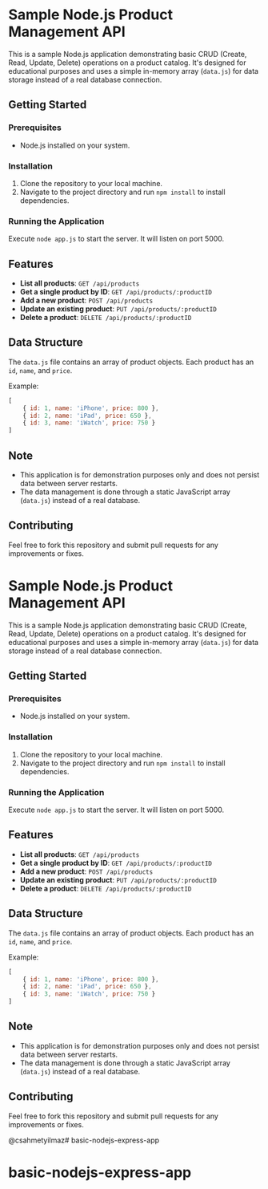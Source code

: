 # Sample Node.js Product Management API

This is a sample Node.js application demonstrating basic CRUD (Create, Read, Update, Delete) operations on a product catalog. It's designed for educational purposes and uses a simple in-memory array (`data.js`) for data storage instead of a real database connection.

## Getting Started

### Prerequisites

- Node.js installed on your system.

### Installation

1. Clone the repository to your local machine.
2. Navigate to the project directory and run `npm install` to install dependencies.

### Running the Application

Execute `node app.js` to start the server. It will listen on port 5000.

## Features

- **List all products**: `GET /api/products`
- **Get a single product by ID**: `GET /api/products/:productID`
- **Add a new product**: `POST /api/products`
- **Update an existing product**: `PUT /api/products/:productID`
- **Delete a product**: `DELETE /api/products/:productID`

## Data Structure

The `data.js` file contains an array of product objects. Each product has an `id`, `name`, and `price`.

Example:
```javascript
[
    { id: 1, name: 'iPhone', price: 800 },
    { id: 2, name: 'iPad', price: 650 },
    { id: 3, name: 'iWatch', price: 750 }
]
```

## Note

- This application is for demonstration purposes only and does not persist data between server restarts.
- The data management is done through a static JavaScript array (`data.js`) instead of a real database.

## Contributing

Feel free to fork this repository and submit pull requests for any improvements or fixes.


# Sample Node.js Product Management API

This is a sample Node.js application demonstrating basic CRUD (Create, Read, Update, Delete) operations on a product catalog. It's designed for educational purposes and uses a simple in-memory array (`data.js`) for data storage instead of a real database connection.

## Getting Started

### Prerequisites

- Node.js installed on your system.

### Installation

1. Clone the repository to your local machine.
2. Navigate to the project directory and run `npm install` to install dependencies.

### Running the Application

Execute `node app.js` to start the server. It will listen on port 5000.

## Features

- **List all products**: `GET /api/products`
- **Get a single product by ID**: `GET /api/products/:productID`
- **Add a new product**: `POST /api/products`
- **Update an existing product**: `PUT /api/products/:productID`
- **Delete a product**: `DELETE /api/products/:productID`

## Data Structure

The `data.js` file contains an array of product objects. Each product has an `id`, `name`, and `price`.

Example:
```javascript
[
    { id: 1, name: 'iPhone', price: 800 },
    { id: 2, name: 'iPad', price: 650 },
    { id: 3, name: 'iWatch', price: 750 }
]
```

## Note

- This application is for demonstration purposes only and does not persist data between server restarts.
- The data management is done through a static JavaScript array (`data.js`) instead of a real database.

## Contributing

Feel free to fork this repository and submit pull requests for any improvements or fixes.

@csahmetyilmaz# basic-nodejs-express-app
# basic-nodejs-express-app
